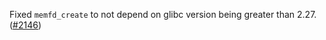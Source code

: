 Fixed `memfd_create` to not depend on glibc version being greater than 2.27.
  ([#2146](https://github.com/nix-rust/nix/pull/2146))